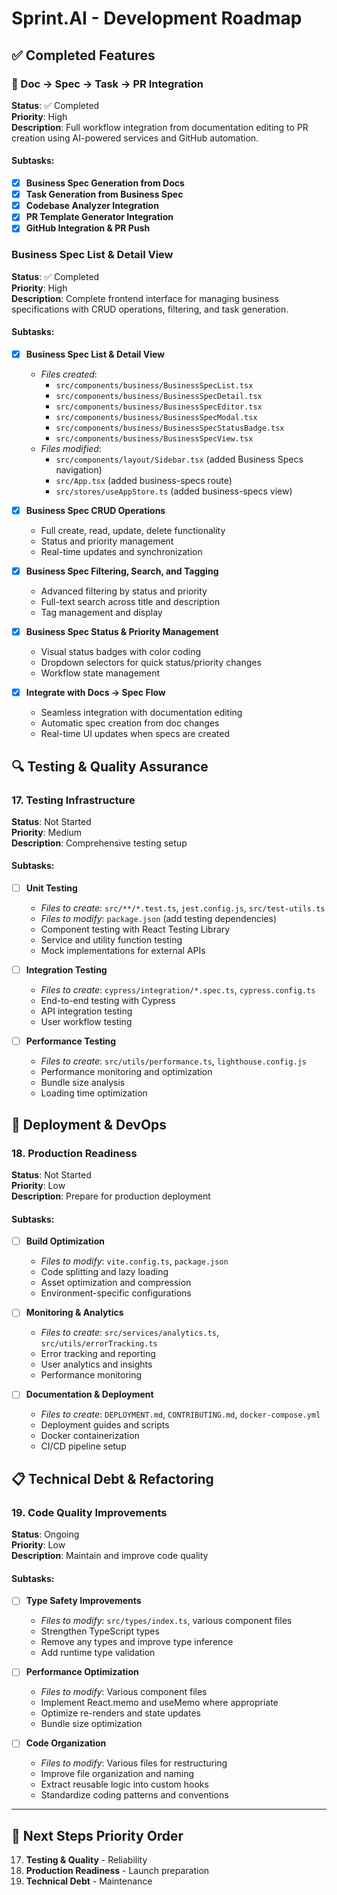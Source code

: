 # Sprint.AI - Development Roadmap

## ✅ **Completed Features**

### 🔄 Doc → Spec → Task → PR Integration  
**Status**: ✅ Completed  
**Priority**: High  
**Description**: Full workflow integration from documentation editing to PR creation using AI-powered services and GitHub automation.

#### Subtasks:
- [x] **Business Spec Generation from Docs**
- [x] **Task Generation from Business Spec**
- [x] **Codebase Analyzer Integration**
- [x] **PR Template Generator Integration**
- [x] **GitHub Integration & PR Push**

### Business Spec List & Detail View
**Status**: ✅ Completed  
**Priority**: High  
**Description**: Complete frontend interface for managing business specifications with CRUD operations, filtering, and task generation.

#### Subtasks:
- [x] **Business Spec List & Detail View**
  - *Files created*:  
    - `src/components/business/BusinessSpecList.tsx`  
    - `src/components/business/BusinessSpecDetail.tsx`  
    - `src/components/business/BusinessSpecEditor.tsx`  
    - `src/components/business/BusinessSpecModal.tsx`
    - `src/components/business/BusinessSpecStatusBadge.tsx`
    - `src/components/business/BusinessSpecView.tsx`
  - *Files modified*:  
    - `src/components/layout/Sidebar.tsx` (added Business Specs navigation)
    - `src/App.tsx` (added business-specs route)
    - `src/stores/useAppStore.ts` (added business-specs view)

- [x] **Business Spec CRUD Operations**
  - Full create, read, update, delete functionality
  - Status and priority management
  - Real-time updates and synchronization

- [x] **Business Spec Filtering, Search, and Tagging**
  - Advanced filtering by status and priority
  - Full-text search across title and description
  - Tag management and display

- [x] **Business Spec Status & Priority Management**
  - Visual status badges with color coding
  - Dropdown selectors for quick status/priority changes
  - Workflow state management

- [x] **Integrate with Docs → Spec Flow**
  - Seamless integration with documentation editing
  - Automatic spec creation from doc changes
  - Real-time UI updates when specs are created

## 🔍 Testing & Quality Assurance

### 17. Testing Infrastructure
**Status**: Not Started  
**Priority**: Medium  
**Description**: Comprehensive testing setup

#### Subtasks:
- [ ] **Unit Testing**
  - *Files to create*: `src/**/*.test.ts`, `jest.config.js`, `src/test-utils.ts`
  - *Files to modify*: `package.json` (add testing dependencies)
  - Component testing with React Testing Library
  - Service and utility function testing
  - Mock implementations for external APIs

- [ ] **Integration Testing**
  - *Files to create*: `cypress/integration/*.spec.ts`, `cypress.config.ts`
  - End-to-end testing with Cypress
  - API integration testing
  - User workflow testing

- [ ] **Performance Testing**
  - *Files to create*: `src/utils/performance.ts`, `lighthouse.config.js`
  - Performance monitoring and optimization
  - Bundle size analysis
  - Loading time optimization

## 🚀 Deployment & DevOps

### 18. Production Readiness
**Status**: Not Started  
**Priority**: Low  
**Description**: Prepare for production deployment

#### Subtasks:
- [ ] **Build Optimization**
  - *Files to modify*: `vite.config.ts`, `package.json`
  - Code splitting and lazy loading
  - Asset optimization and compression
  - Environment-specific configurations

- [ ] **Monitoring & Analytics**
  - *Files to create*: `src/services/analytics.ts`, `src/utils/errorTracking.ts`
  - Error tracking and reporting
  - User analytics and insights
  - Performance monitoring

- [ ] **Documentation & Deployment**
  - *Files to create*: `DEPLOYMENT.md`, `CONTRIBUTING.md`, `docker-compose.yml`
  - Deployment guides and scripts
  - Docker containerization
  - CI/CD pipeline setup

## 📋 Technical Debt & Refactoring

### 19. Code Quality Improvements
**Status**: Ongoing  
**Priority**: Low  
**Description**: Maintain and improve code quality

#### Subtasks:
- [ ] **Type Safety Improvements**
  - *Files to modify*: `src/types/index.ts`, various component files
  - Strengthen TypeScript types
  - Remove any types and improve type inference
  - Add runtime type validation

- [ ] **Performance Optimization**
  - *Files to modify*: Various component files
  - Implement React.memo and useMemo where appropriate
  - Optimize re-renders and state updates
  - Bundle size optimization

- [ ] **Code Organization**
  - *Files to modify*: Various files for restructuring
  - Improve file organization and naming
  - Extract reusable logic into custom hooks
  - Standardize coding patterns and conventions

---

## 🎯 Next Steps Priority Order

17. **Testing & Quality** - Reliability
18. **Production Readiness** - Launch preparation
19. **Technical Debt** - Maintenance